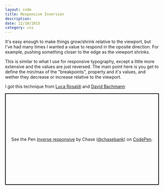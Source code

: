 ```yaml
---
layout: code
title: Responsive Inversion
description: 
date: 12/10/2015
category: css
---
```


It's easy enough to make things grow/shrink relative to the viewport, but I've had many times I wanted a value to respond in the oposite direction. For example, pushing something closer to the edge as the viewport shrinks.

This is similar to what I use for responsive typography, except a little more extensive and the values are just reversed. The main point here is you get to define the min/max of the "breakpoints", property and it's values, and wether they decrease or increase relative to the viewport.

I got this technique from [Luca Rosaldi](https://codepen.io/LucaRosaldi/pen/RgPbeR) and [David Bachmann](https://css-tricks.com/between-the-lines/)

<p class="codepen" data-height="300" data-theme-id="21051" data-default-tab="css,result" data-user="chasebank" data-slug-hash="aKMpeE" data-editable="true" style="height: 300px; box-sizing: border-box; display: flex; align-items: center; justify-content: center; border: 2px solid black; margin: 1em 0; padding: 1em;" data-pen-title="Inverse responsive">
  <span>See the Pen <a href="https://codepen.io/chasebank/pen/aKMpeE/">
  Inverse responsive</a> by Chase (<a href="https://codepen.io/chasebank">@chasebank</a>)
  on <a href="https://codepen.io">CodePen</a>.</span>
</p>
